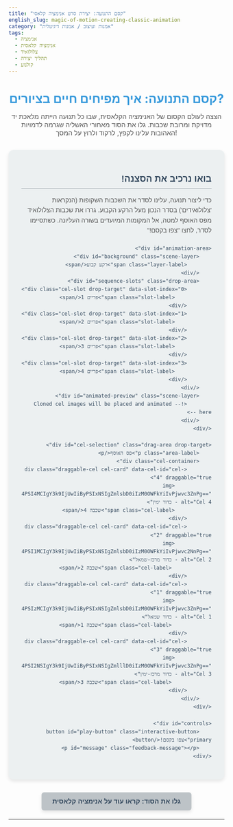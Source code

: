 ```yaml
---
title: "קסם התנועה: יצירת סרט אנימציה קלאסי"
english_slug: magic-of-motion-creating-classic-animation
category: "אמנות ועיצוב / אמנות דיגיטלית"
tags:
  - אנימציה
  - אנימציה קלאסית
  - צלולואיד
  - תהליך יצירה
  - קולנוע
---
```

<h1>קסם התנועה: איך מפיחים חיים בציורים?</h1>
<p class="subtitle">הצצה לעולם הקסום של האנימציה הקלאסית, שבו כל תנועה הייתה מלאכת יד מדויקת ומרובת שכבות. גלו את הסוד מאחורי האשליה שגרמה לדמויות האהובות עלינו לקפץ, לרקוד ולרוץ על המסך!</p>

<div id="animation-app" class="interactive-module">
    <h2>בואו נרכיב את הסצנה!</h2>
    <p class="instructions">כדי ליצור תנועה, עלינו לסדר את השכבות השקופות (הנקראות 'צלולואידים') בסדר הנכון מעל הרקע הקבוע. גררו את שכבות הצלולואיד מפס האוסף למטה, אל המקומות המיועדים בשורה העליונה. כשתסיימו לסדר, לחצו "צפו בקסם!"</p>

    <div id="animation-area">
        <div id="background" class="scene-layer">
            <span class="layer-label">רקע קבוע</span>
        </div>
        <div id="sequence-slots" class="drop-area">
            <div class="cel-slot drop-target" data-slot-index="0">
                <span class="slot-label">פריים 1</span>
            </div>
            <div class="cel-slot drop-target" data-slot-index="1">
                <span class="slot-label">פריים 2</span>
            </div>
            <div class="cel-slot drop-target" data-slot-index="2">
                <span class="slot-label">פריים 3</span>
            </div>
            <div class="cel-slot drop-target" data-slot-index="3">
                <span class="slot-label">פריים 4</span>
            </div>
        </div>
        <div id="animated-preview" class="scene-layer">
            <!-- Cloned cel images will be placed and animated here -->
        </div>
    </div>

    <div id="cel-selection" class="drag-area drop-target">
        <p class="area-label">פס האוסף</p>
        <div class="cel-container">
            <div class="draggable-cel cel-card" data-cel-id="cel-4" draggable="true">
                <img src="data:image/svg+xml;base64,PHN2ZyB4bWxucz0iaHR0cDovL3d3dy53My5vcmcvMjAwMC9zdmciIHZpZXdCb3g9IjAgMCAxMDAgMTAwIj48Y2lyY2xlIGN4PSI4MCIgY3k9IjUwIiByPSIxNSIgZmlsbD0iIzM0OWFkYiIvPjwvc3ZnPg==" alt="Cel 4 - כדור ימין">
                <span class="cel-label">שכבה 4</span>
            </div>
            <div class="draggable-cel cel-card" data-cel-id="cel-2" draggable="true">
                <img src="data:image/svg+xml;base64,PHN2ZyB4bWxucz0iaHR0cDovL3d3dy53My5vcmcvMjAwMC9zdmciIHZpZXdCb3g9IjAgMCAxMDAgMTAwIj48Y2lyY2xlIGN4PSI1MCIgY3k9IjUwIiByPSIxNSIgZmlsbD0iIzM0OWFkYiIvPjwvc2NnPg==" alt="Cel 2 - כדור מרכז-שמאל">
                 <span class="cel-label">שכבה 2</span>
            </div>
            <div class="draggable-cel cel-card" data-cel-id="cel-1" draggable="true">
                <img src="data:image/svg+xml;base64,PHN2ZyB4bWxucz0iaHR0cDovL3d3dy53My5vcmcvMjAwMC9zdmciIHZpZXdCb3g9IjAgMCAxMDAgMTAwIj48Y2lyY2xlIGN4PSIzMCIgY3k9IjUwIiByPSIxNSIgZmlsbD0iIzM0OWFkYiIvPjwvc3ZnPg==" alt="Cel 1 - כדור שמאל">
                 <span class="cel-label">שכבה 1</span>
            </div>
            <div class="draggable-cel cel-card" data-cel-id="cel-3" draggable="true">
                <img src="data:image/svg+xml;base64,PHN2ZyB4bWxucz0iaHR0cDovL3d3dy53My5vcmcvMjAwMC9zdmciIHZpZXdCb3g9IjAgMCAxMDAgMTAwIj48Y2lyY2xlIGN4PSI2NSIgY3k9IjUwIiByPSIxNSIgZmlllD0iIzM0OWFkYiIvPjwvc3ZnPg==" alt="Cel 3 - כדור מרכז-ימין">
                 <span class="cel-label">שכבה 3</span>
            </div>
        </div>
    </div>

    <div id="controls">
        <button id="play-button" class="interactive-button primary">צפו בקסם!</button>
        <p id="message" class="feedback-message"></p>
    </div>
</div>

<button id="toggle-explanation" class="interactive-button secondary">גלו את הסוד: קראו עוד על אנימציה קלאסית</button>

<div id="explanation" class="explanation-section" style="display: none;">
    <h2>מהי אנימציה קלאסית (אנימציית צלולואיד)?</h2>
    <p>לפני עידן הקסמים הדיגיטליים, עולם האנימציה נברא באמצעות עבודת יד קפדנית, פריים אחר פריים. שיטת "צלולואיד" הייתה הלב הפועם של אולפנים כמו דיסני, ומפיחה חיים במיליוני ציורים סטטיים.</p>

    <h2>המרכיבים הסודיים: רקעים ושכבות שקופות</h2>
    <p>כל סצנה קלאסית היא יצירת פאזל מורכבת: שכבת <strong>רקע</strong> יחידה, ציור קבוע של הסביבה (יער, חדר, עיר), ומעליה מונחות בזהירות שכבות <strong>צלולואיד</strong>. הצלולואיד הוא יריעת פלסטיק שקופה לחלוטין, שעליה צוירו הדמויות הנעות או אובייקטים משתנים. הקסם נוצר כשמניחים כמה צלולואידים זה על זה - הצופה רואה דרכם את כל השכבות יחד, כולל הרקע שמתחת, כאילו היו ציור אחד שלם!</p>

    <h2>מסע היצירה: משריטה על נייר לתנועה על המסך</h2>
    <p>הדרך אל הסרט המוגמר הייתה ארוכה ומרתקת:
        <br><strong>תכנון קפדני:</strong> סטוריבורד מפורט, עיצוב דמויות ואיתור התנועות המרכזיות ('קי-פריימס').
        <br><strong>אמנות התנועה:</strong> אנימטורים מומחים ציירו את תנועות המפתח, ואמני 'אינביטואין' מילאו את הפערים בציורים מדויקים שבין תנועה לתנועה, כדי שהתנועה תיראה חלקה וטבעית.
        <br><strong>מעבר לצלולואיד:</strong> קווי המתאר של הדמויות הועתקו ביד מנייר לצלולואידים בעזרת דיו מיוחד (שלב ה-'Inking').
        <br><strong>הצבעה קסומה:</strong> הצד האחורי של הצלולואידים נצבע בצבעים אטומים, שהפיחו חיים בצורות וקווי המתאר.</p>

    <h2>רגע האמת: צילום הפרימים</h2>
    <p>כאשר כל הצלולואידים לפריים מסוים (תמונה בודדת בסרט) היו מוכנים, הם סודרו על כן צילום מיוחד, אחד מעל השני ומעל הרקע. מצלמה ענקית צילמה תמונה יחידה של כל הערימה. התהליך חזר על עצמו שוב ושוב, עבור כל 24 פרימים של כל שנייה בסרט! בעידן המודרני, הסריקה הדיגיטלית החליפה את הצילום על פילם.</p>

    <h2>הסוד לאשליה: רצף מהיר</h2>
    <p>המוח האנושי "מתעתע" בנו: כשאנחנו רואים רצף מהיר של תמונות סטטיות שמשתנות מעט מאוד ביניהן (24 פרימים בשנייה, למשל), אנחנו מפרשים את השינויים כתנועה חלקה ורציפה. זו האשליה שמאפשרת לקסם לקרות!</p>

    <h2>היקף העבודה: סיזיפוס עם מכחולים</h2>
    <p>יצירת סרט אנימציה קלאסי הייתה פרויקט ענק ומונומנטלי. דקה אחת בלבד של סרט דרשה ציור וצביעה של 1440 פרימים, כשכל פריים מורכב ממספר שכבות צלולואיד שונות. זה דרש צוותי אמנים ענקיים שעבדו ללא הפסקה במשך שנים על סרט אחד. הערכה: כ-10-15 צלולואידים שימשו בממוצע לכל פריים בסרטים הגדולים!</p>
</div>

<style>
    :root {
        --primary-color: #3498db; /* Blue */
        --secondary-color: #9b59b6; /* Purple */
        --success-color: #2ecc71; /* Green */
        --error-color: #e74c3c; /* Red */
        --background-light: #ecf0f1; /* Light Grey */
        --surface-color: #ffffff; /* White */
        --border-color: #bdc3c7; /* Lighter Grey */
        --text-color: #34495e; /* Dark Blue Grey */
        --soft-shadow: 0 4px 8px rgba(0, 0, 0, 0.1);
        --hover-shadow: 0 6px 12px rgba(0, 0, 0, 0.15);
        --transition-duration: 0.3s;
    }

    /* General Styles */
    #animation-app {
        direction: rtl;
        font-family: 'Arial', sans-serif; /* Use a common sans-serif font */
        max-width: 850px; /* Slightly wider */
        margin: 20px auto;
        background-color: var(--background-light);
        border-radius: 12px; /* More rounded corners */
        padding: 30px; /* More padding */
        box-shadow: var(--soft-shadow);
        color: var(--text-color);
        line-height: 1.6;
    }

    h1 {
        color: var(--primary-color);
        text-align: center;
        margin-bottom: 10px;
        font-size: 2em; /* Larger heading */
    }

     .subtitle {
         text-align: center;
         margin-bottom: 30px;
         color: #555; /* Slightly darker than main text color */
         font-size: 1.1em;
     }

    h2 {
        color: var(--text-color);
        margin-top: 20px;
        margin-bottom: 15px;
        font-size: 1.5em;
        border-bottom: 2px solid var(--border-color);
        padding-bottom: 5px;
    }

     .instructions {
         margin-bottom: 20px;
         font-size: 1.05em;
         color: #555;
     }


    /* Animation Area (Scene) */
    #animation-area {
        position: relative;
        width: 100%;
        height: 300px; /* Increased height for scene */
        border: 2px solid var(--border-color);
        margin-bottom: 25px;
        border-radius: 8px;
        overflow: hidden;
        background: linear-gradient(to bottom, #87ceeb 0%, #e0f2f7 50%, var(--success-color) 50%, var(--success-color) 100%); /* Sky to ground gradient */
        box-shadow: inset 0 0 10px rgba(0, 0, 0, 0.1);
    }

     #background {
        position: absolute;
        bottom: 0;
        left: 0;
        width: 100%;
        height: 50%; /* Ground covers bottom half */
        background-color: transparent; /* Background is handled by parent gradient */
        z-index: 1;
        display: flex; /* Use flex for label */
        justify-content: center;
        align-items: flex-end; /* Align label to bottom */
         padding-bottom: 10px;
     }
      #background .layer-label {
          color: var(--surface-color);
          background-color: rgba(0, 0, 0, 0.3);
          padding: 3px 8px;
          border-radius: 4px;
          font-size: 0.8em;
      }


    #sequence-slots {
        position: absolute;
        top: 0;
        left: 0;
        width: 100%;
        height: 50%; /* Slots cover top half (sky area) */
        display: flex;
        justify-content: space-around;
        align-items: center;
        padding: 10px 0;
        z-index: 2; /* Slots above background ground part */
        box-sizing: border-box;
         background-color: rgba(255, 255, 255, 0.2); /* Slight transparency for slot area */
    }

    .cel-slot {
        width: 20%; /* Adjust width for better spacing */
        height: 95%; /* Fill available height */
        border: 2px dashed rgba(var(--text-color), 0.5); /* More prominent dashed border */
        border-radius: 8px;
        text-align: center;
        color: var(--text-color);
        font-size: 0.9em;
        background-color: rgba(var(--surface-color), 0.5); /* Semi-transparent white background */
        position: relative;
        box-sizing: border-box;
        padding-top: 10px;
        display: flex;
        flex-direction: column;
        justify-content: center;
        align-items: center;
        transition: background-color var(--transition-duration), border-color var(--transition-duration);
         overflow: hidden; /* Hide cel image overflow */
    }
     .cel-slot .slot-label {
         opacity: 0.8;
         font-weight: bold;
     }

    .cel-slot.drag-over {
        background-color: rgba(var(--primary-color), 0.3); /* Highlight on drag over */
        border-color: var(--primary-color);
        transform: scale(1.05); /* Subtle scale effect */
    }

    /* Cel Selection Area */
    #cel-selection {
        display: flex;
        justify-content: center;
        gap: 20px; /* More space between cels */
        margin-bottom: 25px;
        padding: 20px;
        border: 1px dashed var(--border-color);
        background-color: var(--surface-color);
        min-height: 120px; /* Ensure area is substantial */
        align-items: center;
        flex-wrap: wrap;
        border-radius: 8px;
        box-shadow: inset 0 0 8px rgba(0, 0, 0, 0.05);
        position: relative; /* Needed for area-label */
    }
     #cel-selection .area-label {
        position: absolute;
        top: 5px;
        right: 10px;
        font-size: 0.8em;
        color: #777;
     }
      #cel-selection .cel-container {
          display: flex;
          justify-content: center;
          gap: 20px;
          flex-wrap: wrap;
      }


    .draggable-cel {
        width: 80px; /* Larger draggable cels */
        height: 80px;
        border: 1px solid var(--border-color);
        background-color: rgba(var(--surface-color), 0.9); /* Almost opaque white */
        border-radius: 8px; /* Rounded corners for cels */
        cursor: grab;
        display: flex;
        flex-direction: column;
        align-items: center;
        justify-content: center;
        text-align: center;
        font-size: 0.9em;
        position: relative;
        box-sizing: border-box;
        padding: 8px; /* More padding */
        transition: transform var(--transition-duration), box-shadow var(--transition-duration);
        box-shadow: var(--soft-shadow);
    }
    .draggable-cel:hover {
         transform: translateY(-5px); /* Lift slightly on hover */
         box-shadow: var(--hover-shadow);
    }
     .draggable-cel.dragging {
         opacity: 0.5; /* Make the original element semi-transparent while dragging */
         transform: scale(0.9); /* Slightly shrink while dragging */
         box-shadow: none;
     }

    .draggable-cel img {
        max-width: 100%;
        max-height: 100%;
        object-fit: contain;
        pointer-events: none; /* Critical for drag and drop */
        display: block;
        margin-bottom: 5px; /* Space between image and label */
    }
     .cel-label {
         font-size: 0.8em; /* Smaller label */
         color: #555;
         font-weight: bold;
     }

    /* Styling for the cel once dropped into a slot */
    .cel-slot .draggable-cel {
        width: 100%; /* Fill the slot */
        height: 100%;
        border: none;
        background-color: transparent;
        position: absolute; /* Position absolutely within the slot */
        top: 0;
        left: 0;
        cursor: default;
        padding: 0;
        display: flex;
        flex-direction: column;
        align-items: center;
        /* The image inside needs to be positioned to look like it's on the ground */
        justify-content: flex-end; /* Align cel image to the bottom of the slot */
        z-index: 3; /* Cels above background */
        box-shadow: none; /* Remove shadow when in slot */
         transition: none; /* No transform/shadow transition in slot */
    }
     .cel-slot .draggable-cel img {
         max-width: 80%; /* Image smaller in slot */
         max-height: 80%;
         object-fit: contain;
         pointer-events: none;
         display: block;
         margin-bottom: 0; /* No margin below image in slot */
     }
      .cel-slot .cel-label {
          display: none; /* Hide label when in slot */
      }
       .cel-slot .slot-label {
           display: none; /* Hide slot label when a cel is placed */
       }


    /* Animation Preview Area - Contains images to be animated */
    #animated-preview {
        position: absolute;
        top: 50%; /* Position relative to the top edge of the ground area */
        left: 0;
        width: 100%;
        height: 50%; /* Covers the ground area where animation happens */
        z-index: 4;
        pointer-events: none;
        overflow: hidden;
    }
     #animated-preview img {
         position: absolute;
         bottom: 10px; /* Position slightly above the very bottom of the ground */
         transform: translateX(-50%); /* Center horizontally based on image's own width */
         max-height: 80%;
         object-fit: contain;
         display: none; /* Hidden by default */
         /* Positioning properties will be set by JS */
         /* transition: opacity 0.05s linear; /* Add a small transition for smoother frame changes */
     }

    /* Controls */
    #controls {
        text-align: center;
        margin-top: 25px;
    }

    .interactive-button {
        padding: 12px 25px; /* Larger padding */
        font-size: 1.1em;
        cursor: pointer;
        border: none;
        border-radius: 6px; /* Slightly more rounded */
        margin: 0 10px 15px; /* Space between buttons, bottom margin */
        transition: background-color var(--transition-duration), transform 0.1s ease-in-out, box-shadow var(--transition-duration);
         font-weight: bold;
         box-shadow: var(--soft-shadow);
    }
     .interactive-button.primary {
         background-color: var(--primary-color);
         color: white;
     }
     .interactive-button.primary:hover {
         background-color: #2980b9; /* Darker blue */
         transform: translateY(-2px);
         box-shadow: var(--hover-shadow);
     }
      .interactive-button.secondary {
          background-color: var(--border-color);
          color: var(--text-color);
      }
       .interactive-button.secondary:hover {
           background-color: #b0b6ba; /* Darker grey */
           transform: translateY(-2px);
           box-shadow: var(--hover-shadow);
       }


    .feedback-message {
        min-height: 1.5em; /* Reserve space */
        font-weight: bold;
        margin-top: 10px;
        color: var(--success-color); /* Default success color */
         text-align: center;
    }
     .feedback-message.error {
         color: var(--error-color);
     }


    /* Explanation Section */
    #toggle-explanation {
        display: block;
        margin: 30px auto 20px; /* More margin */
         box-shadow: var(--soft-shadow);
    }
     #toggle-explanation:hover {
          box-shadow: var(--hover-shadow);
     }


    .explanation-section {
        margin-top: 30px;
        padding: 30px; /* More padding */
        border: 1px solid var(--border-color);
        border-radius: 12px;
        background-color: var(--surface-color);
        box-shadow: var(--soft-shadow);
    }
    .explanation-section h2 {
        color: var(--primary-color); /* Explanation headings use primary color */
        margin-top: 0; /* No top margin if it's the first element */
        border-bottom-color: var(--primary-color); /* Match border color */
    }
    .explanation-section p {
        line-height: 1.7; /* More space between lines */
        color: var(--text-color);
        margin-bottom: 20px;
    }
     .explanation-section p strong {
         color: var(--secondary-color); /* Highlight key terms */
     }

     /* Ensure drop area is visually distinct and clickable */
     .drop-area {
         /* Add styles */
     }
     .drag-area {
         /* Add styles */
     }

</style>

<script>
    document.addEventListener('DOMContentLoaded', () => {
        const celSelectionArea = document.getElementById('cel-selection');
        const celContainer = celSelectionArea.querySelector('.cel-container'); // Select the container within the selection area
        const slots = document.querySelectorAll('.cel-slot');
        const playButton = document.getElementById('play-button');
        const messageDiv = document.getElementById('message');
        const animatedPreview = document.getElementById('animated-preview');
        const toggleExplanationButton = document.getElementById('toggle-explanation');
        const explanationDiv = document.getElementById('explanation');

        let draggedCel = null;
        // The correct order corresponds to the ball moving from left to right based on original SVG cx
        const correctOrder = ["cel-1", "cel-2", "cel-3", "cel-4"];
        // Map cel-id to a relative horizontal position (left percentage) in the preview area
        const celPositions = {
            "cel-1": "15%", // Based on cx=30
            "cel-2": "35%", // Based on cx=50
            "cel-3": "55%", // Based on cx=65
            "cel-4": "75%"  // Based on cx=80
        };

        const placedCels = {}; // Store which cel-id is in which slot-index { slotIndex: celId, ... }

        // --- Drag and Drop Logic ---

        // Make cels draggable
        const draggableCels = document.querySelectorAll('.draggable-cel');
        draggableCels.forEach(cel => {
            cel.addEventListener('dragstart', (event) => {
                draggedCel = event.target;
                event.dataTransfer.setData('text/plain', event.target.dataset.celId);
                event.dataTransfer.effectAllowed = 'move'; // Visual cue for move operation

                // Add a class to indicate dragging, hide original slightly
                setTimeout(() => {
                    draggedCel.classList.add('dragging');
                }, 0); // Timeout allows browser to capture the drag image before hiding
            });

             cel.addEventListener('dragend', () => {
                 // Remove dragging class from the original element
                 if(draggedCel) {
                    draggedCel.classList.remove('dragging');
                    draggedCel = null; // Reset draggedCel
                 }
             });
        });

        // Make slots drop targets
        slots.forEach(slot => {
            slot.addEventListener('dragover', (event) => {
                event.preventDefault(); // Necessary to allow dropping
                event.dataTransfer.dropEffect = 'move'; // Visual cue
                 slot.classList.add('drag-over'); // Visual cue
            });

            slot.addEventListener('dragleave', () => {
                 slot.classList.remove('drag-over'); // Remove visual cue
            });

            slot.addEventListener('drop', (event) => {
                event.preventDefault();
                 slot.classList.remove('drag-over'); // Remove visual cue

                const celId = event.dataTransfer.getData('text/plain');
                const droppedCel = document.querySelector(`.draggable-cel[data-cel-id="${celId}"]`);
                const slotIndex = parseInt(slot.dataset.slotIndex);

                if (droppedCel) {
                    // Check if the slot already contains a cel
                    const existingCelInSlot = slot.querySelector('.draggable-cel');

                    if (existingCelInSlot) {
                       // If slot has a cel, move it back to the selection area
                       celContainer.appendChild(existingCelInSlot);
                       // Remove it from placedCels tracking
                       for(const idx in placedCels) {
                           if(placedCels[idx] === existingCelInSlot.dataset.celId) {
                               delete placedCels[idx];
                               break;
                           }
                       }
                    }

                    // Append the dragged cel to the current slot
                    slot.appendChild(droppedCel);
                     // Add a class to indicate it's in a slot for styling
                    droppedCel.classList.add('in-slot');


                    // Store the placement
                    placedCels[slotIndex] = celId;

                     messageDiv.textContent = ''; // Clear message on placement change
                     resetPreview(); // Reset preview state
                }
                // dragend handler will reset draggedCel and remove '.dragging'
            });
        });

         // Handle dropping a cel back onto the selection area
         celSelectionArea.addEventListener('dragover', (event) => {
              event.preventDefault(); // Allow drop
              event.dataTransfer.dropEffect = 'move';
              celSelectionArea.classList.add('drag-over'); // Visual cue for selection area
         });
         celSelectionArea.addEventListener('dragleave', () => {
             celSelectionArea.classList.remove('drag-over');
         });

         celSelectionArea.addEventListener('drop', (event) => {
             event.preventDefault();
             celSelectionArea.classList.remove('drag-over');

             const celId = event.dataTransfer.getData('text/plain');
             const droppedCel = document.querySelector(`.draggable-cel[data-cel-id="${celId}"]`);

             // Check if the dropped cel is coming from a slot (i.e., its parent is a cel-slot)
             if (droppedCel && droppedCel.parentElement && droppedCel.parentElement.classList.contains('cel-slot')) {
                const oldSlot = droppedCel.parentElement;

                // Move the cel back to the selection area container
                celContainer.appendChild(droppedCel);
                // Remove the 'in-slot' class
                droppedCel.classList.remove('in-slot');

                // Remove the cel from placedCels based on its original slot index
                const oldSlotIndex = parseInt(oldSlot.dataset.slotIndex);
                if(placedCels[oldSlotIndex] === celId) {
                    delete placedCels[oldSlotIndex];
                }

                 messageDiv.textContent = ''; // Clear message
                 resetPreview(); // Reset preview
             }
             // dragend handler will reset draggedCel and remove '.dragging'
         });


        // --- Animation and Control Logic ---

        // Play button logic
        playButton.addEventListener('click', () => {
            // Check if all slots are filled
            if (Object.keys(placedCels).length !== slots.length) {
                messageDiv.textContent = 'רגע, חסרות שכבות! גררו את כל 4 השכבות למקומות המיועדים.';
                messageDiv.className = 'feedback-message error';
                resetPreview();
                return;
            }

            // Get the order from the slots based on their index
            const currentOrder = Array.from(slots)
                .sort((a, b) => parseInt(a.dataset.slotIndex) - parseInt(b.dataset.slotIndex)) // Ensure order is by slot index 0, 1, 2, 3
                .map(slot => {
                     const cel = slot.querySelector('.draggable-cel');
                     return cel ? cel.dataset.celId : null; // Get celId or null
                 });

             // Double check: if any slot is empty (shouldn't happen due to first check, but good practice)
             if(currentOrder.some(id => id === null)) {
                 messageDiv.textContent = 'שגיאה בהרכבה. נסו לסדר מחדש.';
                 messageDiv.className = 'feedback-message error';
                 resetPreview();
                 return;
             }

            // Check if the order is correct
            const isCorrect = currentOrder.every((id, index) => id === correctOrder[index]);

            if (isCorrect) {
                messageDiv.textContent = 'מעולה! הסדר נכון! צפו בקסם התנועה!';
                messageDiv.className = 'feedback-message'; // Default success class
                animateSequence(currentOrder); // Run the animation
            } else {
                messageDiv.textContent = 'אופס! הסדר שגוי. נסו לסדר את השכבות שוב כדי ליצור תנועה חלקה.';
                messageDiv.className = 'feedback-message error';
                resetPreview();
            }
        });

        // Animation function
        let animationTimer = null; // Keep track of the animation timer
        const frameDuration = 150; // Milliseconds per frame (adjust for speed)
        const loopCount = 3; // How many times to loop the animation

        function animateSequence(order) {
            resetPreview(); // Hide all preview images initially

            let frameIndex = 0;
            let currentLoop = 0;

            function showNextFrame() {
                // Hide all images in the preview area
                animatedPreview.querySelectorAll('img').forEach(img => img.style.display = 'none');

                if (currentLoop < loopCount) {
                    if (frameIndex < order.length) {
                        const celIdToShow = order[frameIndex];
                        // Find the corresponding image in the animatedPreview area
                        const imgToShow = animatedPreview.querySelector(`img[data-cel-id="${celIdToShow}"]`);

                        if (imgToShow) {
                            imgToShow.style.display = 'block'; // Show current frame
                            // Positioning is already set by setupPreviewImages
                        } else {
                             console.error(`Preview image not found for celId: ${celIdToShow}`);
                        }

                        frameIndex++;
                        animationTimer = setTimeout(showNextFrame, frameDuration); // Schedule next frame

                    } else {
                        // End of one sequence pass
                        currentLoop++;
                        if (currentLoop < loopCount) {
                            frameIndex = 0; // Reset index for the next loop
                             // Add a small delay before restarting the loop visually
                            animationTimer = setTimeout(showNextFrame, frameDuration * 2);
                        } else {
                            // Animation finished after all loops
                             messageDiv.textContent = 'האנימציה הסתיימה!'; // Final message after animation
                            // Keep the last frame visible for a moment, then hide
                             setTimeout(resetPreview, frameDuration * 3); // Hide after a short delay
                        }
                    }
                } else {
                     // Animation finished (redundant check, but safe)
                     messageDiv.textContent = 'האנימציה הסתיימה!';
                     setTimeout(resetPreview, frameDuration * 3);
                }
            }

            // Stop any ongoing animation before starting a new one
            if (animationTimer) {
                clearTimeout(animationTimer);
            }
            showNextFrame(); // Start the animation loop
        }

        function resetPreview() {
             // Hide all images in the preview area
            animatedPreview.querySelectorAll('img').forEach(img => {
                img.style.display = 'none';
            });
             // Clear the "ended" message if any, unless it's a new error/success message
            if (!messageDiv.classList.contains('error') && messageDiv.textContent.includes('הסתיימה')) {
                 messageDiv.textContent = '';
            }
        }

        // --- Explanation Toggle Logic ---
        toggleExplanationButton.addEventListener('click', () => {
            const isHidden = explanationDiv.style.display === 'none';
            explanationDiv.style.display = isHidden ? 'block' : 'none';
            toggleExplanationButton.textContent = isHidden ? 'הסתירו את ההסבר על אנימציה קלאסית' : 'גלו את הסוד: קראו עוד על אנימציה קלאסית';
             // Optional: Scroll to the explanation section after opening
             if (isHidden) {
                 explanationDiv.scrollIntoView({ behavior: 'smooth', block: 'start' });
             }
        });

         // --- Initial Setup ---

         // Clone images to the animatedPreview area and position them absolutely
         function setupPreviewImages() {
             // Clear existing preview images
             animatedPreview.innerHTML = '';

             draggableCels.forEach(cel => {
                 const celId = cel.dataset.celId;
                 const celImg = cel.querySelector('img').cloneNode(true);
                 celImg.dataset.celId = celId; // Copy data attribute
                 celImg.style.position = 'absolute';
                 celImg.style.bottom = '10px'; // Position slightly above the ground
                 // Set horizontal position based on the defined mapping
                 celImg.style.left = celPositions[celId];
                 celImg.style.transform = 'translateX(-50%)'; // Center horizontally based on the left position
                 celImg.style.display = 'none'; // Hide initially
                 animatedPreview.appendChild(celImg);
             });
         }

         // Run initial setup
         setupPreviewImages();
         resetPreview(); // Ensure initial state is clean

    });
</script>
---